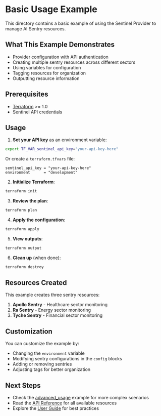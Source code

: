 # Basic Usage Example

This directory contains a basic example of using the Sentinel Provider to manage AI Sentry resources.

## What This Example Demonstrates

- Provider configuration with API authentication
- Creating multiple sentry resources across different sectors
- Using variables for configuration
- Tagging resources for organization
- Outputting resource information

## Prerequisites

- [Terraform](https://www.terraform.io/downloads.html) >= 1.0
- Sentinel API credentials

## Usage

1. **Set your API key** as an environment variable:

```bash
export TF_VAR_sentinel_api_key="your-api-key-here"
```

Or create a `terraform.tfvars` file:

```hcl
sentinel_api_key = "your-api-key-here"
environment      = "development"
```

2. **Initialize Terraform**:

```bash
terraform init
```

3. **Review the plan**:

```bash
terraform plan
```

4. **Apply the configuration**:

```bash
terraform apply
```

5. **View outputs**:

```bash
terraform output
```

6. **Clean up** (when done):

```bash
terraform destroy
```

## Resources Created

This example creates three sentry resources:

1. **Apollo Sentry** - Healthcare sector monitoring
2. **Ra Sentry** - Energy sector monitoring
3. **Tyche Sentry** - Financial sector monitoring

## Customization

You can customize the example by:

- Changing the `environment` variable
- Modifying sentry configurations in the `config` blocks
- Adding or removing sentries
- Adjusting tags for better organization

## Next Steps

- Check the [advanced_usage](../advanced_usage/) example for more complex scenarios
- Read the [API Reference](../../docs/api_reference.md) for all available resources
- Explore the [User Guide](../../docs/user_guide.md) for best practices

